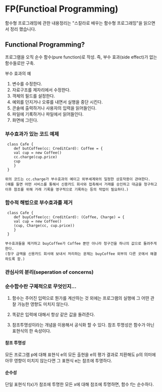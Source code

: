 # FP(Functioal Programming)


함수형 프로그래밍에 관한 내용정리는 "스칼라로 배우는 함수형 프로그래밍"을 읽으면서 정리 했습니다.


## Functional Programming?
프로그램을 오직 순수 함수(pure function)로 작성. 즉, 부수 효과(side effect)가 없는 함수들로만 구축.

부수 효과의 예

1. 변수를 수정한다.
2. 자료구조를 제자리에서 수정한다.
3. 객체의 필드를 설정한다.
4. 예외를 던지거나 오류를 내면서 실행을 중단 시킨다.
5. 콘솔에 출력하거나 사용자의 입력을 읽어들인다.
6. 파일에 기록하거나 파일에서 읽어들인다.
7. 화면에 그린다.
 
 
 
### 부수효과가 있는 코드 예제 
 
```
 class Cafe {
 	def butCoffee(cc: CreditCard): Coffee = {
 	val cup = new Coffee()
 	cc.charge(cup.price)
 	cup
 	}
 }
 
위의 코드는 cc.charge가 부수효과의 예이고 외부셰계와의 일정한 상호작용이 관여한다.
(예를 들면 어떤 서비스를 통해서 신용카드 회사와 접촉해서 거래를 승인하고 대금을 청구하고 이후 참조를 위해 거래 기록을 영구적으로 기록하는 등의 작업이 필요하다.)
```

### 함수적 해법으로 부수효과를 제거 
```
 class Cafe {
 	def buyCoffee(cc: CreditCard): (Coffee, Charge) = {
 	val cup = new Coffee()
 	(cup, Charge(cc, cup.price))
 	}
 }

부수효과들을 제거하고 buyCoffee가 Coffee 뿐만 아니라 청구건을 하나의 값으로 돌려주게 한다.
(청구 금액을 신용카드 회사에 보내서 처리하는 문제는 buyCoffee 외부의 다른 곳에서 해결하도록 함.)
```

### 관심사의 분리(seperation of concerns)


### 순수함수란 구체적으로 무엇인지...
1. 함수는 주어진 입력으로 뭔가를 계산하는 것 외에는 프로그램의 실행에 그 어떤 관찰 가능한 영향도 미치지 않는다.

2. 똑같은 입력에 대해서 항상 같은 값을 돌려준다.

3. 참조투명성이라는 개념을 이용해서 공식화 할 수 있다. 참조 투명성은 함수가 아닌 표현식의 한 속성이다.


#### 참조 투명성
모든 프로그램 p에 대해 표현식 e의 모든 출현을 e의 평가 결과로 치환해도 p의 의미에 아무 영향이 미치지 않는다면 그 표현식 e는 참조에 투명하다. 

#### 순수성

단일 표현식 f(x)가 참조에 투명한 모든 x에 대해 참조에 투명하면, 함수 f는 순수하다.

